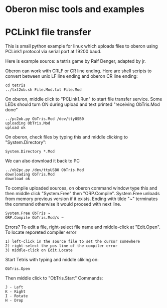 # Oberon misc tools and examples

# PCLink1 file transfer

This is small python example for linux which
uploads files to oberon using PCLink1 protocol via
serial port at 19200 baud.

Here is example source: a tetris game by Ralf Denger, adapted by jr.

Oberon can work with CRLF or CR line ending. Here are shell scripts
to convert between unix LF line ending and oberon CR line ending:

    cd tetris
    ../txt2ob.sh File.Mod.txt File.Mod

On oberon, middle click to "PCLink1.Run" to start file transfer service.
Some LEDs should turn ON during upload and text printed "receiving ObTris.Mod done"

    ../pc2ob.py ObTris.Mod /dev/ttyUSB0
    uploading ObTris.Mod
    upload ok

On oberon, check files by typing this and middle clicking to
"System.Directory":

    System.Directory *.Mod

We can also download it back to PC

    ../ob2pc.py /dev/ttyUSB0 ObTris.Mod
    downloading ObTris.Mod
    download ok

To compile uploaded sources, on oberon command window 
type this and then middle click "System.Free" then "ORP.Compile".
System.Free unloads from memory previous version if it exists.
Ending with tilde "~" terminates the command otherwise it would
proceed with next line.

    System.Free ObTris ~
    ORP.Compile ObTris.Mod/s ~

Errors? To edit a file, right-select file name
and middle-click at "Edit.Open". To locate reporeted
compiler error

    1) left-click in the source file to set the cursor somewhere
    2) right-select the pos line of the compiler error
    3) middle-click on Edit.Locate

Start Tetris with typing and middle cliking on:

    ObTris.Open

Then middle click to "ObTris.Start"
Commands:

    J - Left
    K - Right
    I - Rotate
    H - Drop
